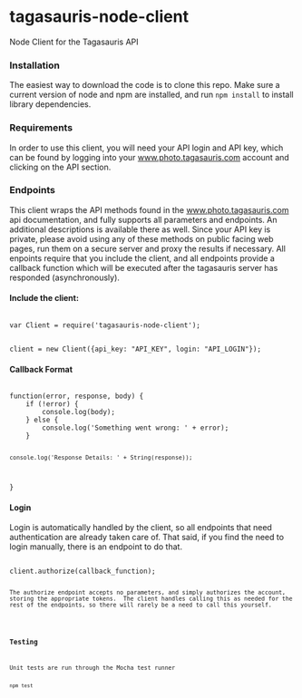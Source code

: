 # tagasauris-node-client
Node Client for the Tagasauris API

<h3>Installation</h3>
<p>The easiest way to download the code is to clone this repo.  Make sure a current version of node and npm are installed, and run <code>npm install</code> to install library dependencies.</p>

<h3>Requirements</h3>
<p>In order to use this client, you will need your API login and API key, which can be found by logging into your <a href="http://www.photo.tagasauris.com">www.photo.tagasauris.com</a> account and clicking on the API section.</p>

<h3>Endpoints</h3>
<p>This client wraps the API methods found in the <A href="http://www.photo.tagasauris.com">www.photo.tagasauris.com</a> api documentation, and fully supports all parameters and endpoints.  An additional descriptions is available there as well.  Since your API key is private, please avoid using any of these methods on public facing web pages, run them on a secure server and proxy the results if necessary.  All enpoints require that you include the client, and all endpoints provide a callback function which will be executed after the tagasauris server has responded (asynchronously).<p>

<h4>Include the client:</h4>
<code>
var Client = require('tagasauris-node-client');
                    
client = new Client({api_key: "API_KEY", 
                    login: "API_LOGIN"});
</code>

<h4>Callback Format</h4>
<code>
function(error, response, body) {
    if (!error) {
        console.log(body);
    } else {
        console.log('Something went wrong: ' + error);
    }
    
    console.log('Response Details: ' + String(response));
}
</code>

<h4>Login</h4>
<p>Login is automatically handled by the client, so all endpoints that need authentication are already taken care of.  That said, if you find the need to login manually, there is an endpoint to do that.<p>
<code>
client.authorize(callback_function);
<code>
<p>The authorize endpoint accepts no parameters, and simply authorizes the account, storing the appropriate tokens.  The client handles calling this as needed for the rest of the endpoints, so there will rarely be a need to call this yourself.</p>



<h3>Testing</h3>
<p>Unit tests are run through the Mocha test runner</p>
<code>npm test</code>